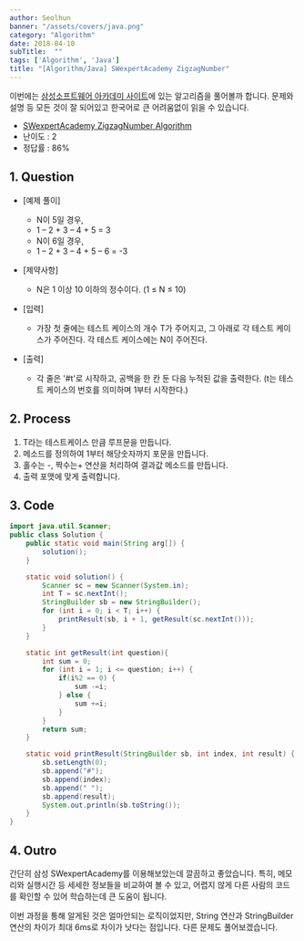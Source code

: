 ```yaml
---
author: Seolhun
banner: "/assets/covers/java.png"
category: "Algorithm"
date: 2018-04-10
subTitle:  ""
tags: ['Algorithm', 'Java']
title: "[Algorithm/Java] SWexpertAcademy ZigzagNumber"
---
```

이번에는 [삼성소프트웨어 아카데미 사이트](https://www.swexpertacademy.com/main/main.do)에 있는 알고리즘을 풀어볼까 합니다. 문제와 설명 등 모든 것이 잘 되어있고 한국어로 큰 어려움없이 읽을 수 있습니다.

- [SWexpertAcademy ZigzagNumber Algorithm](https://www.swexpertacademy.com/main/code/problem/problemDetail.do?contestProbId=AV5PxmBqAe8DFAUq&categoryId=AV5PxmBqAe8DFAUq&categoryType=CODE)
- 난이도 : 2
- 정답률 : 86%


## 1. Question
- [예제 풀이]
  - N이 5일 경우,
  - 1 – 2 + 3 – 4 + 5 = 3
  - N이 6일 경우,
  - 1 – 2 + 3 – 4 + 5 – 6 = -3

- [제약사항]
  - N은 1 이상 10 이하의 정수이다. (1 ≤ N ≤ 10)

- [입력]
  - 가장 첫 줄에는 테스트 케이스의 개수 T가 주어지고, 그 아래로 각 테스트 케이스가 주어진다. 각 테스트 케이스에는 N이 주어진다.


- [출력]
  - 각 줄은 '#t'로 시작하고, 공백을 한 칸 둔 다음 누적된 값을 출력한다. (t는 테스트 케이스의 번호를 의미하며 1부터 시작한다.)

## 2. Process
1. T라는 테스트케이스 만큼 루프문을 만듭니다.
2. 메소드를 정의하여 1부터 해당숫자까지 포문을 만듭니다.
3. 홀수는 -, 짝수는+ 연산을 처리하여 결과값 메소드를 만듭니다.
4. 출력 포맷에 맞게 출력합니다.

## 3. Code
```java
import java.util.Scanner;
public class Solution {
    public static void main(String arg[]) {
        solution();
    }

    static void solution() {
        Scanner sc = new Scanner(System.in);
        int T = sc.nextInt();
        StringBuilder sb = new StringBuilder();
        for (int i = 0; i < T; i++) {
            printResult(sb, i + 1, getResult(sc.nextInt()));
        }
    }

    static int getResult(int question){
        int sum = 0;
        for (int i = 1; i <= question; i++) {
            if(i%2 == 0) {
                sum -=i;
            } else {
                sum +=i;
            }
        }
        return sum;
    }

    static void printResult(StringBuilder sb, int index, int result) {
        sb.setLength(0);
        sb.append("#");
        sb.append(index);
        sb.append(" ");
        sb.append(result);
        System.out.println(sb.toString());
    }
}
```

## 4. Outro
간단히 삼성 SWexpertAcademy를 이용해보았는데 깔끔하고 좋았습니다. 특히, 메모리와 실행시간 등 세세한 정보들을 비교하여 볼 수 있고, 어렵지 않게 다른 사람의 코드를 확인할 수 있어 학습하는데 큰 도움이 됩니다.

이번 과정을 통해 알게된 것은 얼마안되는 로직이었지만, String 연산과 StringBuilder 연산의 차이가 최대 6ms로 차이가 낫다는 점입니다. 다른 문제도 풀어보겠습니다.
